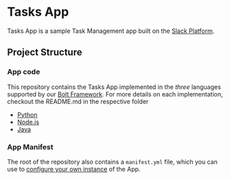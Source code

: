 # Tasks App

Tasks App is a sample Task Management app built on the [Slack Platform](https://api.slack.com). 

## Project Structure

### App code

This repository contains the Tasks App implemented in the *three* languages supported by our [Bolt Framework](https://api.slack.com/tools/bolt). For more details on each implementation, checkout the README.md in the respective folder

- [Python](./python/README.md)
- [Node.js](./nodejs/README.md)
- [Java](./java/README.md)

### App Manifest

The root of the repository also contains a `manifest.yml` file, which you can use to [configure your own instance](https://api.slack.com/apps/new) of the App.